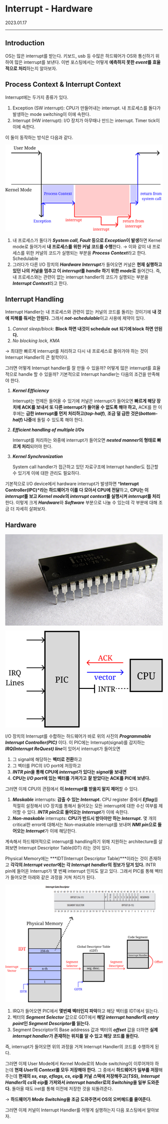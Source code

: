 # Interrupt - Hardware

2023.01.17

---

## Introduction

OS는 많은 interrupt를 받는다. 키보드, usb 등 수많은 하드웨어가 OS와 통신하기 위하여 많은 interrupt를 보낸다. 이번 포스팅에서는 어떻게 **예측하지 못한 *event*를 효율적으로 처리**하는지 알아보자. 

## Process Context & Interrupt Context

Interrupt에는 두가지 종류가 있다. 

1. Exception (SW interrupt): CPU가 만들어내는 interrupt. 내 프로세스를 돌다가 발생하는 mode switching이 이에 속한다.
2. Interrupt (HW interrupt): I/O 장치가 아무때나 만드는 interrupt. Timer tick이 이에 속한다.

이 둘이 동작하는 방식은 다음과 같다.

![Untitled](Interrupt%20-%20Hardware%202dc612ca6a4448d692a02586bfaef308/Untitled.png)

1. 내 프로세스가 돌다가 ***System call, Fault* 등으로 *Exception*이 발생**하면 Kernel mode로 들어가서 **내 프로세스를 위한 커널 코드를 수행**한다. → 이와 같이 내 프로세스를 위한 커널의 코드가 실행되는 부분을 ***Process Context***라고 한다. Schedulable
2. 그러다가 다른 I/O 장치의 ***Hardware Interrupt***가 들어오면 커널은 **현재 실행하고 있던 나의 커널을 멈추고 이 *interrupt*를 *handle* 하기 위한 *mode*로** 들어간다. 즉, 내 프로세스와는 관련이 없는 interrupt handler의 코드가 실행되는 부분을 ***Interrupt Context***라고 한다. 

## Interrupt Handling

Interrupt Handler는 내 프로세스와 관련이 없는 커널의 코드를 돌리는 것이기에 **내 것에 피해를 줘서는 안된다.** 그래서 ***not-schedulable***이고 사용에 제약이 있다. 

1. *Cannot sleep/block*: **Block 하면 내것이 schedule out 되기에 block 하면 안된다.**
2. *No blocking lock, KMA*

→ 최대한 빠르게 interrupt를 처리하고 다시 내 프로세스로 돌아가야 하는 것이 Interrupt Handler의 큰 철학이다.

그러면 어떻게 Interrupt handler를 잘 만들 수 있을까? 어떻게 많은 interrupt를 효율적으로 handle 할 수 있을까? 기본적으로 Interrupt handler는 다음의 조건을 만족해야 한다.

1. ***Kernel Efficiency***
    
    Interrupt는 언제든 들어올 수 있기에 커널은 interrupt가 들어오면 **빠르게 해당 장치에 ACK를 보내서 또 다른 interrupt가 들어올 수 없도록 해야 하고,** ACK를 한 이후에는 **급한 interrupt를 먼저 처리하고(*top-half*)**, **조금 덜 급한 것은(*bottom-half*) 나중**에 돌릴 수 있도록 해야 한다.
    
2. ***Efficient handling of multiple I/Os***
    
    Interrupt를 처리하는 와중에 interrupt가 들어오면 ***nested manner*의 형태로 빠르게 처리**되어야 한다.
    
3. ***Kernel Synchronization***
    
    System call handler가 접근하고 있던 자료구조에 Interrupt handler도 접근할 수 있기게 이에 대한 관리도 필요하다.
    

기본적으로 I/O device에서 hardware interrupt가 발생하면 ***Interrupt Controller(IPC)*라는 하드웨어가 이를 다 모아서 CPU에 전달**하고, **CPU는 이 *interrupt*를 보고 *Kernel mode*의 *interrupt context*를 실행시켜 *interrupt*를 처리**한다. 이렇게 크게 ***Hardware***와 ***Software*** 부분으로 나눌 수 있는데 각 부분에 대해 조금 더 자세히 살펴보자.

## Hardware

![Untitled](Interrupt%20-%20Hardware%202dc612ca6a4448d692a02586bfaef308/Untitled%201.png)

![Untitled](Interrupt%20-%20Hardware%202dc612ca6a4448d692a02586bfaef308/Untitled%202.png)

I/O 장치의 Interrupt를 수합하는 하드웨어가 바로 위의 사진의 ***Programmable Interrupt Controller(PIC)*** 이다. 이 PIC에는 Interrupt(signal)를 감지하는 ***IRQ(Interrupt ReQuest) line***이 있어서 interrupt가 들어오면

1. 그 signal에 해당하는 **벡터로 전환**하고
2. 그 벡터를 PIC의 I/O port에 저장하고 
3. ***INTR pin*을 통해 CPU에 *interrupt*가 있다는 *signal*을 보내면**
4. **CPU는 *I/O port*에 있는 벡터를 가져가고** **잘 받았다는 ACK를 PIC에 보낸다.**

그러면 이제 CPU의 관점에서 **이 *Interrupt*를 받을지 말지 제어**할 수 있다.

1. ***Maskable*** interrupts: **감출 수 있는 *Interrupt*.** CPU register 중에서 ***Eflag***를 적절히 설정해서 I/O 장치를 통해서 들어오는 모든 interrupt에 대한 수신 여부를 제어할 수 있다. ***INTR pin*으로 들어오는 *Interrupt***가 이에 속한다.
2. ***Non-maskable*** interrupts: **CPU가 반드시 받아야만 하는 *Interrupt*.** 몇 개의 critical한 error에 대해서는 Non-maskable interrupt를 보내며 ***NMI pin*으로 들어오는 *Interrupt***가 이에 해당한다.

계속해서 하드웨어적으로 interrupt를 handling하기 위해 지원하는 architecture를 살펴보면 Interrupt Descriptor Table(IDT) 라는 것이 있다.

Physical Memory에는 ***IDT(Interrupt Descriptor Table)***이라는 것이 존재하고 **각각의 *Interrupt vector*에는 각 *Interrupt handler*의 정보가 담겨 있다.** INTR pin에 들어온 Interrupt가 몇 번째 interrupt 인지도 알고 있다. 그래서 PIC를 통해 벡터가 들어오면 아래와 같은 과정을 거쳐 처리가 된다.

![Untitled](Interrupt%20-%20Hardware%202dc612ca6a4448d692a02586bfaef308/Untitled%203.png)

1. IRQ가 들어오면 PIC에서 **몇번째 벡터인지 파악**하고 해당 벡터를 IDT에서 읽는다. 
2. 벡터의 ***Segment Selector*** 값으로 GDT에서 **해당 *interrupt handler*의 *entry point*인 *Segment Descriptor*를 읽는다.**
3. Segment Descriptor의 Base addresss 값과 벡터의 ***offset*** 값을 더하면 **실제 *interrupt handler*가 존재하는 위치를 알 수 있고 해당 코드를 돌린다.** 

즉, interrupt가 들어오면 위의 과정을 거쳐 Interrupt Handler의 코드를 수행하게 된다.

그러면 이제 User Mode에서 Kernel Mode로의 Mode switching이 이루어져야 하는데 **현재 *User*의 *Context*를 모두 저장해야 한다.** 그 중에서 **하드웨어가 일부를 저장**해주는데 **현재의 *ss, esp, eflags, cs, eip*를 커널 스택에 저장해주고(*TSS*),** ***Interrupt Handler*의 *cs*와 *eip*를 가져와서 *interrupt handler*로의 *Switching*을 일부 도와준다.** 돌아올 때도 iret를 통해 이전에 저장한 것을 되돌려준다. 

→ **하드웨어가 *Mode Switching*을 조금 도와주면서 OS의 오버헤드를 줄여준다.**

그러면 이제 커널이 Interrupt Handler를 어떻게 실행하는지 다음 포스팅에서 알아보자.